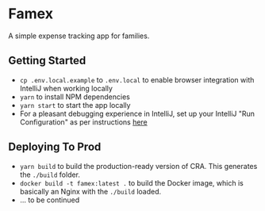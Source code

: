 # Famex
A simple expense tracking app for families.

## Getting Started
- `cp .env.local.example` to `.env.local` to enable browser integration with IntelliJ when working locally
- `yarn` to install NPM dependencies
- `yarn start` to start the app locally
- For a pleasant debugging experience in IntelliJ, set up your IntelliJ "Run Configuration" as per instructions [here](https://blog.jetbrains.com/webstorm/2017/01/debugging-react-apps/)

## Deploying To Prod
- `yarn build` to build the production-ready version of CRA. This generates the `./build` folder. 
- `docker build -t famex:latest .` to build the Docker image, which is basically an Nginx with the `./build` loaded.
- ... to be continued
